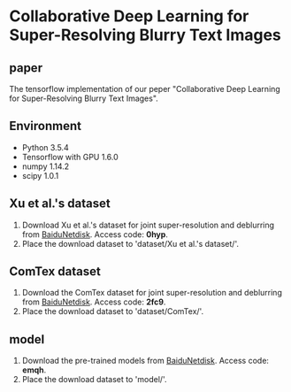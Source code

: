 # Collaborative Deep Learning for Super-Resolving Blurry Text Images

## paper
The tensorflow implementation of our peper "Collaborative Deep Learning for Super-Resolving Blurry Text Images".

## Environment
* Python 3.5.4
* Tensorflow with GPU 1.6.0
* numpy 1.14.2
* scipy 1.0.1

## Xu et al.'s dataset
1. Download Xu et al.'s dataset for joint super-resolution and deblurring from [BaiduNetdisk](https://pan.baidu.com/s/1nQnMghwndPTJgi6W8wNu6g). Access code: **0hyp**.
2. Place the download dataset to 'dataset/Xu et al.'s dataset/'.

## ComTex dataset
1. Download the ComTex dataset for joint super-resolution and deblurring from [BaiduNetdisk](https://pan.baidu.com/s/1nBFmcuRhd9RpXkQbb2-IHA). Access code: **2fc9**.
2. Place the download dataset to 'dataset/ComTex/'.

## model
1. Download the pre-trained models from [BaiduNetdisk](https://pan.baidu.com/s/1PCtrRkwD_5fwCtqFD6zimA). Access code: **emqh**.
2. Place the download dataset to 'model/'.
